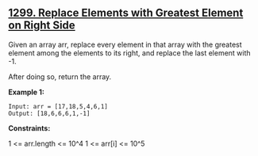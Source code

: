 ## [1299. Replace Elements with Greatest Element on Right Side](https://leetcode.com/problems/replace-elements-with-greatest-element-on-right-side/)

Given an array arr, replace every element in that array with the greatest element among the elements to its right, and replace the last element with -1.

After doing so, return the array.

**Example 1:**

```
Input: arr = [17,18,5,4,6,1]
Output: [18,6,6,6,1,-1]
```

**Constraints:**

1 <= arr.length <= 10^4
1 <= arr[i] <= 10^5
